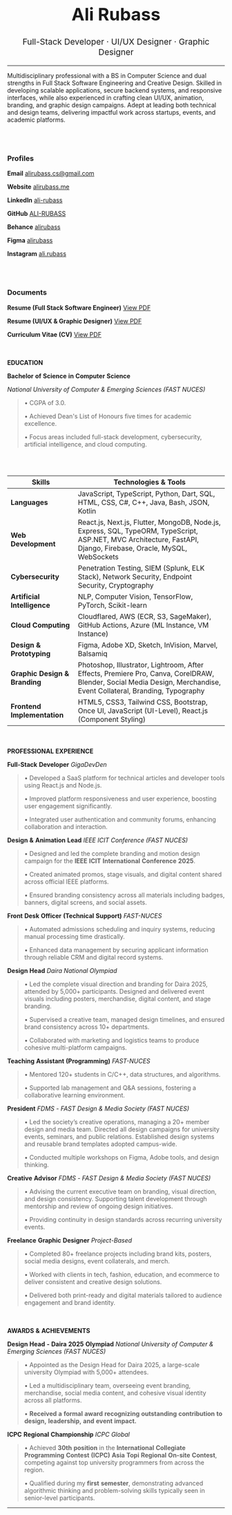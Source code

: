 <h1 align="center" style="font-size: 2.5rem; font-weight: bold;">Ali Rubass</h1>
<p align="center" style="font-size: 1.2rem;">
Full-Stack Developer · UI/UX Designer · Graphic Designer 
</p>

---

Multidisciplinary professional with a BS in Computer Science and dual
strengths in Full Stack Software Engineering and Creative Design.
Skilled in developing scalable applications, secure backend systems, and
responsive interfaces, while also experienced in crafting clean UI/UX,
animation, branding, and graphic design campaigns. Adept at leading both
technical and design teams, delivering impactful work across startups,
events, and academic platforms.

<br></br>
### Profiles


<p><strong>Email</strong> <a href="mailto:alirubass.cs@gmail.com">alirubass.cs@gmail.com</a></p>
<p><strong>Website</strong> <a href="https://www.alirubass.me">alirubass.me</a></p>
<p><strong>LinkedIn</strong> <a href="https://www.linkedin.com/in/ali-rubass">ali-rubass</a></p>
<p><strong>GitHub</strong> <a href="https://github.com/ALI-RUBASS">ALI-RUBASS</a></p>
<p><strong>Behance</strong> <a href="https://www.behance.net/alirubass">alirubass</a></p>
<p><strong>Figma</strong> <a href="https://www.figma.com/@alirubass">alirubass</a></p>
<p><strong>Instagram</strong> <a href="https://www.instagram.com/ali.rubass">ali.rubass</a></p>

<br></br>
<h3><strong>Documents</strong></h3>

<p><strong>Resume (Full Stack Software Engineer)</strong>  
   <a href="https://alirubass.me/Ali%20Rubass%20(Resume%20-%20Full%20Stack%20Developer).pdf" target="_blank">View PDF</a>
</p>

<p><strong>Resume (UI/UX & Graphic Designer)</strong>  
   <a href="https://alirubass.me/Ali%20Rubass%20(Resume%20-%20UIUX%20%26%20Graphic%20Designer).pdf" target="_blank">View PDF</a>
</p>

<p><strong>Curriculum Vitae (CV)</strong>  
   <a href="https://alirubass.me/Ali%20Rubass%20(CV).pdf" target="_blank">View PDF</a>
</p>


<br></br>
**EDUCATION**

**Bachelor** **of** **Science** **in** **Computer** **Science**

*National* *University* *of* *Computer* *&* *Emerging* *Sciences*
*(FAST* *NUCES)*

> • CGPA of 3.0.
> 
> • Achieved Dean's List of Honours five times for academic excellence.
> 
> • Focus areas included full-stack development, cybersecurity, artificial
> intelligence, and cloud computing.

<br></br>

| **Skills**              | **Technologies & Tools**                                                                                                                                 |
|---------------------------|-----------------------------------------------------------------------------------------------------------------------------------------------------------|
| **Languages**             | JavaScript, TypeScript, Python, Dart, SQL, HTML, CSS, C#, C++, Java, Bash, JSON, Kotlin                                                                  |
| **Web Development**       | React.js, Next.js, Flutter, MongoDB, Node.js, Express, SQL, TypeORM, TypeScript, ASP.NET, MVC Architecture, FastAPI, Django, Firebase, Oracle, MySQL, WebSockets |
| **Cybersecurity**         | Penetration Testing, SIEM (Splunk, ELK Stack), Network Security, Endpoint Security, Cryptography                                                         |
| **Artificial Intelligence** | NLP, Computer Vision, TensorFlow, PyTorch, Scikit-learn                                                                                                  |
| **Cloud Computing**       | Cloudflared, AWS (ECR, S3, SageMaker), GitHub Actions, Azure (ML Instance, VM Instance)                                                                  |
| **Design & Prototyping**  | Figma, Adobe XD, Sketch, InVision, Marvel, Balsamiq                                                                                                       |
| **Graphic Design & Branding** | Photoshop, Illustrator, Lightroom, After Effects, Premiere Pro, Canva, CorelDRAW, Blender, Social Media Design, Merchandise, Event Collateral, Branding, Typography |
| **Frontend Implementation** | HTML5, CSS3, Tailwind CSS, Bootstrap, Once UI, JavaScript (UI-Level), React.js (Component Styling)                                                      |


<br></br>
**PROFESSIONAL** **EXPERIENCE**

**Full-Stack** **Developer** *GigaDevDen*

> • Developed a SaaS platform for technical articles and developer tools using React.js and Node.js.
>
> • Improved platform responsiveness and user experience, boosting user engagement significantly.
> 
> • Integrated user authentication and community forums, enhancing collaboration and interaction.

**Design** **&** **Animation** **Lead** *IEEE* *ICIT* *Conference* *(FAST* *NUCES)*

> • Designed and led the complete branding and motion design campaign for the **IEEE** **ICIT** **International** **Conference** **2025**.
>
> • Created animated promos, stage visuals, and digital content shared across official IEEE platforms.
> 
> • Ensured branding consistency across all materials including badges, banners, digital screens, and social assets.

**Front** **Desk** **Officer** **(Technical** **Support)** *FAST-NUCES*

> • Automated admissions scheduling and inquiry systems, reducing manual processing time drastically.
> 
> • Enhanced data management by securing applicant information through reliable CRM and digital record systems.

**Design** **Head** *Daira* *National* *Olympiad*

> • Led the complete visual direction and branding for Daira 2025, attended by 5,000+ participants. Designed and delivered event visuals including posters, merchandise, digital content, and stage branding.
>
> • Supervised a creative team, managed design timelines, and ensured brand consistency across 10+ departments.
>
> • Collaborated with marketing and logistics teams to produce cohesive multi-platform campaigns.

**Teaching** **Assistant** **(Programming)** *FAST-NUCES*

> • Mentored 120+ students in C/C++, data structures, and algorithms.
> 
> • Supported lab management and Q&A sessions, fostering a collaborative learning environment.

**President** *FDMS* *-* *FAST* *Design* *&* *Media* *Society* *(FAST* *NUCES)*

> • Led the society’s creative operations, managing a 20+ member design and media team. Directed all design campaigns for university events, seminars, and public relations. Established design systems and reusable brand templates adopted campus-wide.
>
> • Conducted multiple workshops on Figma, Adobe tools, and design thinking.

**Creative** **Advisor** *FDMS* *-* *FAST* *Design* *&* *Media* *Society* *(FAST* *NUCES)*

> • Advising the current executive team on branding, visual direction, and design consistency. Supporting talent development through mentorship and review of ongoing design initiatives.
>
> • Providing continuity in design standards across recurring university events.

**Freelance** **Graphic** **Designer** *Project-Based*

> • Completed 80+ freelance projects including brand kits, posters, social media designs, event collaterals, and merch.
>
> • Worked with clients in tech, fashion, education, and ecommerce to deliver consistent and creative design solutions.
>
> • Delivered both print-ready and digital materials tailored to audience engagement and brand identity.

<br></br>
**AWARDS** **&** **ACHIEVEMENTS**

**Design** **Head** **-** **Daira** **2025** **Olympiad** *National* *University* *of* *Computer* *&* *Emerging* *Sciences* *(FAST* *NUCES)*

> • Appointed as the Design Head for Daira 2025, a large-scale university Olympiad with 5,000+ attendees.
>
> • Led a multidisciplinary team, overseeing event branding, merchandise, social media content, and cohesive visual identity across all platforms.
>
> • **Received** **a** **formal** **award** **recognizing** **outstanding** **contribution** **to** **design,** **leadership,** **and** **event** **impact.**

**ICPC** **Regional** **Championship** *ICPC* *Global*

> • Achieved **30th** **position** in the **International** **Collegiate** **Programming** **Contest** **(ICPC)** **Asia** **Topi** **Regional** **On-site** **Contest**, competing against top university programmers from across the region.
>
> • Qualified during my **first** **semester**, demonstrating advanced algorithmic thinking and problem-solving skills typically seen in senior-level participants.


---
